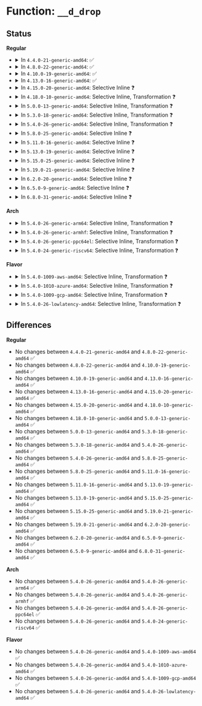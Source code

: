 # Function: <code>__d_drop</code>

## Status
<b>Regular</b>
<ul>
<li>
<details>
<summary>In <code>4.4.0-21-generic-amd64</code>: ✅</summary>

```c
void __d_drop(struct dentry * dentry)
```

```json
{
  "name": "__d_drop",
  "collision_type": "Unique Global",
  "inline_type": "No",
  "funcs": [
    {
      "addr": 18446744071581087024,
      "name": "__d_drop",
      "external": true,
      "loc": "fs/dcache.c:468",
      "file": "fs/dcache.c",
      "inline": "seen, unknown",
      "caller_inline": [],
      "caller_func": [
        "fs/namei.c:dentry_unhash",
        "fs/dcache.c:d_drop",
        "fs/dcache.c:__dentry_kill",
        "fs/dcache.c:d_delete",
        "fs/dcache.c:__d_move",
        "fs/dcache.c:__d_move"
      ]
    }
  ],
  "symbols": [
    {
      "addr": 18446744071581087024,
      "name": "__d_drop",
      "section": ".text",
      "bind": "STB_GLOBAL",
      "size": 140
    }
  ]
}
```
</details>
</li>
<li>
<details>
<summary>In <code>4.8.0-22-generic-amd64</code>: ✅</summary>

```c
void __d_drop(struct dentry * dentry)
```

```json
{
  "name": "__d_drop",
  "collision_type": "Unique Global",
  "inline_type": "No",
  "funcs": [
    {
      "addr": 18446744071581252640,
      "name": "__d_drop",
      "external": true,
      "loc": "fs/dcache.c:439",
      "file": "fs/dcache.c",
      "inline": "seen, unknown",
      "caller_inline": [],
      "caller_func": [
        "fs/dcache.c:__d_move",
        "fs/dcache.c:__d_move",
        "fs/dcache.c:d_delete",
        "fs/dcache.c:__dentry_kill",
        "fs/dcache.c:d_drop"
      ]
    }
  ],
  "symbols": [
    {
      "addr": 18446744071581252640,
      "name": "__d_drop",
      "section": ".text",
      "bind": "STB_GLOBAL",
      "size": 127
    }
  ]
}
```
</details>
</li>
<li>
<details>
<summary>In <code>4.10.0-19-generic-amd64</code>: ✅</summary>

```c
void __d_drop(struct dentry * dentry)
```

```json
{
  "name": "__d_drop",
  "collision_type": "Unique Global",
  "inline_type": "No",
  "funcs": [
    {
      "addr": 18446744071581330432,
      "name": "__d_drop",
      "external": true,
      "loc": "fs/dcache.c:439",
      "file": "fs/dcache.c",
      "inline": "seen, unknown",
      "caller_inline": [],
      "caller_func": [
        "fs/dcache.c:__d_move",
        "fs/dcache.c:__d_move",
        "fs/dcache.c:d_delete",
        "fs/dcache.c:__dentry_kill",
        "fs/dcache.c:d_drop"
      ]
    }
  ],
  "symbols": [
    {
      "addr": 18446744071581330432,
      "name": "__d_drop",
      "section": ".text",
      "bind": "STB_GLOBAL",
      "size": 127
    }
  ]
}
```
</details>
</li>
<li>
<details>
<summary>In <code>4.13.0-16-generic-amd64</code>: ✅</summary>

```c
void __d_drop(struct dentry * dentry)
```

```json
{
  "name": "__d_drop",
  "collision_type": "Unique Global",
  "inline_type": "No",
  "funcs": [
    {
      "addr": 18446744071581386192,
      "name": "__d_drop",
      "external": true,
      "loc": "fs/dcache.c:473",
      "file": "fs/dcache.c",
      "inline": "seen, unknown",
      "caller_inline": [],
      "caller_func": [
        "fs/dcache.c:__d_move",
        "fs/dcache.c:__d_move",
        "fs/dcache.c:d_delete",
        "fs/dcache.c:__dentry_kill",
        "fs/dcache.c:d_drop",
        "fs/configfs/inode.c:configfs_drop_dentry"
      ]
    }
  ],
  "symbols": [
    {
      "addr": 18446744071581386192,
      "name": "__d_drop",
      "section": ".text",
      "bind": "STB_GLOBAL",
      "size": 127
    }
  ]
}
```
</details>
</li>
<li>
<details>
<summary>In <code>4.15.0-20-generic-amd64</code>: Selective Inline ❓</summary>

```c
void __d_drop(struct dentry * dentry)
```

```json
{
  "name": "__d_drop",
  "collision_type": "Unique Global",
  "inline_type": "Selective",
  "funcs": [
    {
      "addr": 18446744071581529573,
      "name": "__d_drop",
      "external": true,
      "loc": "fs/dcache.c:497",
      "file": "fs/dcache.c",
      "inline": "not declared, inlined",
      "caller_inline": [
        "fs/dcache.c:d_delete",
        "fs/dcache.c:__dentry_kill",
        "fs/dcache.c:d_drop"
      ],
      "caller_func": [
        "fs/configfs/inode.c:configfs_drop_dentry"
      ]
    }
  ],
  "symbols": [
    {
      "addr": 18446744071581526352,
      "name": "__d_drop",
      "section": ".text",
      "bind": "STB_GLOBAL",
      "size": 29
    }
  ]
}
```
</details>
</li>
<li>
<details>
<summary>In <code>4.18.0-10-generic-amd64</code>: Selective Inline, Transformation ❓</summary>

```c
void __d_drop(struct dentry * dentry)
```

```json
{
  "name": "__d_drop",
  "collision_type": "Unique Global",
  "inline_type": "Selective",
  "funcs": [
    {
      "addr": 18446744071581683282,
      "name": "__d_drop",
      "external": true,
      "loc": "fs/dcache.c:481",
      "file": "fs/dcache.c",
      "inline": "not declared, inlined",
      "caller_inline": [
        "fs/dcache.c:d_delete",
        "fs/dcache.c:__dentry_kill",
        "fs/dcache.c:d_drop"
      ],
      "caller_func": [
        "fs/dcache.c:d_delete",
        "fs/dcache.c:__dentry_kill",
        "fs/dcache.c:d_drop",
        "fs/configfs/inode.c:configfs_drop_dentry"
      ]
    }
  ],
  "symbols": [
    {
      "addr": 18446744071581681856,
      "name": "__d_drop.part.31",
      "section": ".text",
      "bind": "STB_LOCAL",
      "size": 33
    },
    {
      "addr": 18446744071581681904,
      "name": "__d_drop",
      "section": ".text",
      "bind": "STB_GLOBAL",
      "size": 24
    }
  ]
}
```
</details>
</li>
<li>
<details>
<summary>In <code>5.0.0-13-generic-amd64</code>: Selective Inline, Transformation ❓</summary>

```c
void __d_drop(struct dentry * dentry)
```

```json
{
  "name": "__d_drop",
  "collision_type": "Unique Global",
  "inline_type": "Selective",
  "funcs": [
    {
      "addr": 18446744071581769906,
      "name": "__d_drop",
      "external": true,
      "loc": "fs/dcache.c:494",
      "file": "fs/dcache.c",
      "inline": "not declared, inlined",
      "caller_inline": [
        "fs/dcache.c:d_delete",
        "fs/dcache.c:__dentry_kill",
        "fs/dcache.c:d_drop"
      ],
      "caller_func": [
        "fs/dcache.c:d_delete",
        "fs/dcache.c:__dentry_kill",
        "fs/dcache.c:d_drop",
        "fs/configfs/inode.c:configfs_drop_dentry"
      ]
    }
  ],
  "symbols": [
    {
      "addr": 18446744071581768512,
      "name": "__d_drop.part.30",
      "section": ".text",
      "bind": "STB_LOCAL",
      "size": 33
    },
    {
      "addr": 18446744071581768560,
      "name": "__d_drop",
      "section": ".text",
      "bind": "STB_GLOBAL",
      "size": 24
    }
  ]
}
```
</details>
</li>
<li>
<details>
<summary>In <code>5.3.0-18-generic-amd64</code>: Selective Inline, Transformation ❓</summary>

```c
void __d_drop(struct dentry * dentry)
```

```json
{
  "name": "__d_drop",
  "collision_type": "Unique Global",
  "inline_type": "Selective",
  "funcs": [
    {
      "addr": 18446744071581888698,
      "name": "__d_drop",
      "external": true,
      "loc": "fs/dcache.c:494",
      "file": "fs/dcache.c",
      "inline": "not declared, inlined",
      "caller_inline": [
        "fs/dcache.c:__dentry_kill",
        "fs/dcache.c:d_drop"
      ],
      "caller_func": [
        "fs/dcache.c:__dentry_kill",
        "fs/dcache.c:d_drop",
        "fs/configfs/inode.c:configfs_drop_dentry"
      ]
    }
  ],
  "symbols": [
    {
      "addr": 18446744071581885776,
      "name": "__d_drop.part.0",
      "section": ".text",
      "bind": "STB_LOCAL",
      "size": 33
    },
    {
      "addr": 18446744071581885824,
      "name": "__d_drop",
      "section": ".text",
      "bind": "STB_GLOBAL",
      "size": 24
    }
  ]
}
```
</details>
</li>
<li>
<details>
<summary>In <code>5.4.0-26-generic-amd64</code>: Selective Inline, Transformation ❓</summary>

```c
void __d_drop(struct dentry * dentry)
```

```json
{
  "name": "__d_drop",
  "collision_type": "Unique Global",
  "inline_type": "Selective",
  "funcs": [
    {
      "addr": 18446744071581961258,
      "name": "__d_drop",
      "external": true,
      "loc": "fs/dcache.c:494",
      "file": "fs/dcache.c",
      "inline": "not declared, inlined",
      "caller_inline": [
        "fs/dcache.c:__dentry_kill",
        "fs/dcache.c:d_drop"
      ],
      "caller_func": [
        "fs/dcache.c:__dentry_kill",
        "fs/dcache.c:d_drop",
        "fs/configfs/inode.c:configfs_drop_dentry"
      ]
    }
  ],
  "symbols": [
    {
      "addr": 18446744071581958320,
      "name": "__d_drop.part.0",
      "section": ".text",
      "bind": "STB_LOCAL",
      "size": 33
    },
    {
      "addr": 18446744071581958368,
      "name": "__d_drop",
      "section": ".text",
      "bind": "STB_GLOBAL",
      "size": 24
    }
  ]
}
```
</details>
</li>
<li>
<details>
<summary>In <code>5.8.0-25-generic-amd64</code>: Selective Inline ❓</summary>

```c
void __d_drop(struct dentry * dentry)
```

```json
{
  "name": "__d_drop",
  "collision_type": "Unique Global",
  "inline_type": "Selective",
  "funcs": [
    {
      "addr": 18446744071582202679,
      "name": "__d_drop",
      "external": true,
      "loc": "fs/dcache.c:494",
      "file": "fs/dcache.c",
      "inline": "not declared, inlined",
      "caller_inline": [
        "fs/dcache.c:shrink_dcache_for_umount",
        "fs/dcache.c:shrink_dcache_for_umount",
        "fs/dcache.c:shrink_dcache_for_umount",
        "fs/dcache.c:shrink_dcache_for_umount",
        "fs/dcache.c:__dentry_kill",
        "fs/dcache.c:__dentry_kill"
      ],
      "caller_func": [
        "fs/configfs/inode.c:configfs_drop_dentry"
      ]
    }
  ],
  "symbols": [
    {
      "addr": 18446744071582191152,
      "name": "__d_drop",
      "section": ".text",
      "bind": "STB_GLOBAL",
      "size": 44
    }
  ]
}
```
</details>
</li>
<li>
<details>
<summary>In <code>5.11.0-16-generic-amd64</code>: Selective Inline ❓</summary>

```c
void __d_drop(struct dentry * dentry)
```

```json
{
  "name": "__d_drop",
  "collision_type": "Unique Global",
  "inline_type": "Selective",
  "funcs": [
    {
      "addr": 18446744071582250167,
      "name": "__d_drop",
      "external": true,
      "loc": "fs/dcache.c:494",
      "file": "fs/dcache.c",
      "inline": "not declared, inlined",
      "caller_inline": [
        "fs/dcache.c:shrink_dcache_for_umount",
        "fs/dcache.c:shrink_dcache_for_umount",
        "fs/dcache.c:shrink_dcache_for_umount",
        "fs/dcache.c:shrink_dcache_for_umount",
        "fs/dcache.c:__dentry_kill",
        "fs/dcache.c:__dentry_kill"
      ],
      "caller_func": [
        "fs/configfs/inode.c:configfs_drop_dentry"
      ]
    }
  ],
  "symbols": [
    {
      "addr": 18446744071582238656,
      "name": "__d_drop",
      "section": ".text",
      "bind": "STB_GLOBAL",
      "size": 44
    }
  ]
}
```
</details>
</li>
<li>
<details>
<summary>In <code>5.13.0-19-generic-amd64</code>: Selective Inline ❓</summary>

```c
void __d_drop(struct dentry * dentry)
```

```json
{
  "name": "__d_drop",
  "collision_type": "Unique Global",
  "inline_type": "Selective",
  "funcs": [
    {
      "addr": 18446744071582275895,
      "name": "__d_drop",
      "external": true,
      "loc": "fs/dcache.c:479",
      "file": "fs/dcache.c",
      "inline": "not declared, inlined",
      "caller_inline": [
        "fs/dcache.c:shrink_dcache_for_umount",
        "fs/dcache.c:shrink_dcache_for_umount",
        "fs/dcache.c:shrink_dcache_for_umount",
        "fs/dcache.c:shrink_dcache_for_umount",
        "fs/dcache.c:__dentry_kill",
        "fs/dcache.c:__dentry_kill"
      ],
      "caller_func": [
        "fs/configfs/inode.c:configfs_drop_dentry"
      ]
    }
  ],
  "symbols": [
    {
      "addr": 18446744071582264384,
      "name": "__d_drop",
      "section": ".text",
      "bind": "STB_GLOBAL",
      "size": 44
    }
  ]
}
```
</details>
</li>
<li>
<details>
<summary>In <code>5.15.0-25-generic-amd64</code>: Selective Inline ❓</summary>

```c
void __d_drop(struct dentry * dentry)
```

```json
{
  "name": "__d_drop",
  "collision_type": "Unique Global",
  "inline_type": "Selective",
  "funcs": [
    {
      "addr": 18446744071582594375,
      "name": "__d_drop",
      "external": true,
      "loc": "fs/dcache.c:479",
      "file": "fs/dcache.c",
      "inline": "not declared, inlined",
      "caller_inline": [
        "fs/dcache.c:shrink_dcache_for_umount",
        "fs/dcache.c:shrink_dcache_for_umount",
        "fs/dcache.c:shrink_dcache_for_umount",
        "fs/dcache.c:shrink_dcache_for_umount",
        "fs/dcache.c:__dentry_kill",
        "fs/dcache.c:__dentry_kill"
      ],
      "caller_func": [
        "fs/configfs/inode.c:configfs_drop_dentry"
      ]
    }
  ],
  "symbols": [
    {
      "addr": 18446744071582582400,
      "name": "__d_drop",
      "section": ".text",
      "bind": "STB_GLOBAL",
      "size": 44
    }
  ]
}
```
</details>
</li>
<li>
<details>
<summary>In <code>5.19.0-21-generic-amd64</code>: Selective Inline ❓</summary>

```c
void __d_drop(struct dentry * dentry)
```

```json
{
  "name": "__d_drop",
  "collision_type": "Unique Global",
  "inline_type": "Selective",
  "funcs": [
    {
      "addr": 18446744071583124614,
      "name": "__d_drop",
      "external": true,
      "loc": "fs/dcache.c:504",
      "file": "fs/dcache.c",
      "inline": "not declared, inlined",
      "caller_inline": [
        "fs/dcache.c:shrink_dcache_for_umount",
        "fs/dcache.c:shrink_dcache_for_umount",
        "fs/dcache.c:shrink_dcache_for_umount",
        "fs/dcache.c:shrink_dcache_for_umount",
        "fs/dcache.c:__dentry_kill",
        "fs/dcache.c:__dentry_kill"
      ],
      "caller_func": [
        "fs/configfs/inode.c:configfs_drop_dentry"
      ]
    }
  ],
  "symbols": [
    {
      "addr": 18446744071583117376,
      "name": "__d_drop",
      "section": ".text",
      "bind": "STB_GLOBAL",
      "size": 56
    }
  ]
}
```
</details>
</li>
<li>
<details>
<summary>In <code>6.2.0-20-generic-amd64</code>: Selective Inline ❓</summary>

```c
void __d_drop(struct dentry * dentry)
```

```json
{
  "name": "__d_drop",
  "collision_type": "Unique Global",
  "inline_type": "Selective",
  "funcs": [
    {
      "addr": 18446744071583695270,
      "name": "__d_drop",
      "external": true,
      "loc": "fs/dcache.c:504",
      "file": "fs/dcache.c",
      "inline": "not declared, inlined",
      "caller_inline": [
        "fs/dcache.c:shrink_dcache_for_umount",
        "fs/dcache.c:shrink_dcache_for_umount",
        "fs/dcache.c:shrink_dcache_for_umount",
        "fs/dcache.c:shrink_dcache_for_umount",
        "fs/dcache.c:__dentry_kill",
        "fs/dcache.c:__dentry_kill"
      ],
      "caller_func": [
        "fs/configfs/inode.c:configfs_drop_dentry"
      ]
    }
  ],
  "symbols": [
    {
      "addr": 18446744071583687376,
      "name": "__d_drop",
      "section": ".text",
      "bind": "STB_GLOBAL",
      "size": 56
    }
  ]
}
```
</details>
</li>
<li>
<details>
<summary>In <code>6.5.0-9-generic-amd64</code>: Selective Inline ❓</summary>

```c
void __d_drop(struct dentry * dentry)
```

```json
{
  "name": "__d_drop",
  "collision_type": "Unique Global",
  "inline_type": "Selective",
  "funcs": [
    {
      "addr": 18446744071583913158,
      "name": "__d_drop",
      "external": true,
      "loc": "fs/dcache.c:504",
      "file": "fs/dcache.c",
      "inline": "not declared, inlined",
      "caller_inline": [
        "fs/dcache.c:shrink_dcache_for_umount",
        "fs/dcache.c:shrink_dcache_for_umount",
        "fs/dcache.c:shrink_dcache_for_umount",
        "fs/dcache.c:shrink_dcache_for_umount",
        "fs/dcache.c:__dentry_kill",
        "fs/dcache.c:__dentry_kill"
      ],
      "caller_func": [
        "fs/configfs/inode.c:configfs_drop_dentry"
      ]
    }
  ],
  "symbols": [
    {
      "addr": 18446744071583905264,
      "name": "__d_drop",
      "section": ".text",
      "bind": "STB_GLOBAL",
      "size": 56
    }
  ]
}
```
</details>
</li>
<li>
<details>
<summary>In <code>6.8.0-31-generic-amd64</code>: Selective Inline ❓</summary>

```c
void __d_drop(struct dentry * dentry)
```

```json
{
  "name": "__d_drop",
  "collision_type": "Unique Global",
  "inline_type": "Selective",
  "funcs": [
    {
      "addr": 18446744071584119014,
      "name": "__d_drop",
      "external": true,
      "loc": "fs/dcache.c:505",
      "file": "fs/dcache.c",
      "inline": "not declared, inlined",
      "caller_inline": [
        "fs/dcache.c:shrink_dcache_for_umount",
        "fs/dcache.c:shrink_dcache_for_umount",
        "fs/dcache.c:shrink_dcache_for_umount",
        "fs/dcache.c:shrink_dcache_for_umount",
        "fs/dcache.c:__dentry_kill",
        "fs/dcache.c:__dentry_kill"
      ],
      "caller_func": [
        "fs/configfs/inode.c:configfs_drop_dentry"
      ]
    }
  ],
  "symbols": [
    {
      "addr": 18446744071584111984,
      "name": "__d_drop",
      "section": ".text",
      "bind": "STB_GLOBAL",
      "size": 56
    }
  ]
}
```
</details>
</li>
</ul>
<b>Arch</b>
<ul>
<li>
<details>
<summary>In <code>5.4.0-26-generic-arm64</code>: Selective Inline, Transformation ❓</summary>

```c
void __d_drop(struct dentry * dentry)
```

```json
{
  "name": "__d_drop",
  "collision_type": "Unique Global",
  "inline_type": "Selective",
  "funcs": [
    {
      "addr": 18446603336493460944,
      "name": "__d_drop",
      "external": true,
      "loc": "fs/dcache.c:494",
      "file": "fs/dcache.c",
      "inline": "not declared, inlined",
      "caller_inline": [
        "fs/dcache.c:__dentry_kill",
        "fs/dcache.c:d_drop"
      ],
      "caller_func": [
        "fs/dcache.c:__dentry_kill",
        "fs/dcache.c:d_drop",
        "fs/configfs/inode.c:configfs_drop_dentry"
      ]
    }
  ],
  "symbols": [
    {
      "addr": 18446603336493454824,
      "name": "__d_drop.part.0",
      "section": ".text",
      "bind": "STB_LOCAL",
      "size": 64
    },
    {
      "addr": 18446603336493454888,
      "name": "__d_drop",
      "section": ".text",
      "bind": "STB_GLOBAL",
      "size": 52
    }
  ]
}
```
</details>
</li>
<li>
<details>
<summary>In <code>5.4.0-26-generic-armhf</code>: Selective Inline, Transformation ❓</summary>

```c
void __d_drop(struct dentry * dentry)
```

```json
{
  "name": "__d_drop",
  "collision_type": "Unique Global",
  "inline_type": "Selective",
  "funcs": [
    {
      "addr": 3227028544,
      "name": "__d_drop",
      "external": true,
      "loc": "fs/dcache.c:494",
      "file": "fs/dcache.c",
      "inline": "not declared, inlined",
      "caller_inline": [
        "fs/dcache.c:d_delete",
        "fs/dcache.c:__dentry_kill",
        "fs/dcache.c:d_drop"
      ],
      "caller_func": [
        "fs/dcache.c:d_delete",
        "fs/dcache.c:__dentry_kill",
        "fs/dcache.c:d_drop",
        "fs/configfs/inode.c:configfs_drop_dentry"
      ]
    }
  ],
  "symbols": [
    {
      "addr": 3227028312,
      "name": "__d_drop.part.0",
      "section": ".text",
      "bind": "STB_LOCAL",
      "size": 56
    },
    {
      "addr": 3227028368,
      "name": "__d_drop",
      "section": ".text",
      "bind": "STB_GLOBAL",
      "size": 40
    }
  ]
}
```
</details>
</li>
<li>
<details>
<summary>In <code>5.4.0-26-generic-ppc64el</code>: Selective Inline, Transformation ❓</summary>

```c
void __d_drop(struct dentry * dentry)
```

```json
{
  "name": "__d_drop",
  "collision_type": "Unique Global",
  "inline_type": "Selective",
  "funcs": [
    {
      "addr": 13835058055287016496,
      "name": "__d_drop",
      "external": true,
      "loc": "fs/dcache.c:494",
      "file": "fs/dcache.c",
      "inline": "not declared, inlined",
      "caller_inline": [
        "fs/dcache.c:d_delete",
        "fs/dcache.c:__dentry_kill",
        "fs/dcache.c:d_drop"
      ],
      "caller_func": [
        "fs/dcache.c:d_delete",
        "fs/dcache.c:__dentry_kill",
        "fs/dcache.c:d_drop",
        "fs/configfs/inode.c:configfs_drop_dentry"
      ]
    }
  ],
  "symbols": [
    {
      "addr": 13835058055287016096,
      "name": "__d_drop.part.0",
      "section": ".text",
      "bind": "STB_LOCAL",
      "size": 84
    },
    {
      "addr": 13835058055287016192,
      "name": "__d_drop",
      "section": ".text",
      "bind": "STB_GLOBAL",
      "size": 32
    }
  ]
}
```
</details>
</li>
<li>
<details>
<summary>In <code>5.4.0-24-generic-riscv64</code>: Selective Inline, Transformation ❓</summary>

```c
void __d_drop(struct dentry * dentry)
```

```json
{
  "name": "__d_drop",
  "collision_type": "Unique Global",
  "inline_type": "Selective",
  "funcs": [
    {
      "addr": 18446743936273143362,
      "name": "__d_drop",
      "external": true,
      "loc": "fs/dcache.c:494",
      "file": "fs/dcache.c",
      "inline": "not declared, inlined",
      "caller_inline": [
        "fs/dcache.c:__dentry_kill",
        "fs/dcache.c:d_drop"
      ],
      "caller_func": [
        "fs/dcache.c:__dentry_kill",
        "fs/dcache.c:d_drop",
        "fs/configfs/inode.c:configfs_drop_dentry"
      ]
    }
  ],
  "symbols": [
    {
      "addr": 18446743936273138544,
      "name": "__d_drop.part.0",
      "section": ".text",
      "bind": "STB_LOCAL",
      "size": 56
    },
    {
      "addr": 18446743936273138600,
      "name": "__d_drop",
      "section": ".text",
      "bind": "STB_GLOBAL",
      "size": 46
    }
  ]
}
```
</details>
</li>
</ul>
<b>Flavor</b>
<ul>
<li>
<details>
<summary>In <code>5.4.0-1009-aws-amd64</code>: Selective Inline, Transformation ❓</summary>

```c
void __d_drop(struct dentry * dentry)
```

```json
{
  "name": "__d_drop",
  "collision_type": "Unique Global",
  "inline_type": "Selective",
  "funcs": [
    {
      "addr": 18446744071581929994,
      "name": "__d_drop",
      "external": true,
      "loc": "fs/dcache.c:494",
      "file": "fs/dcache.c",
      "inline": "not declared, inlined",
      "caller_inline": [
        "fs/dcache.c:__dentry_kill",
        "fs/dcache.c:d_drop"
      ],
      "caller_func": [
        "fs/dcache.c:__dentry_kill",
        "fs/dcache.c:d_drop",
        "fs/configfs/inode.c:configfs_drop_dentry"
      ]
    }
  ],
  "symbols": [
    {
      "addr": 18446744071581927056,
      "name": "__d_drop.part.0",
      "section": ".text",
      "bind": "STB_LOCAL",
      "size": 33
    },
    {
      "addr": 18446744071581927104,
      "name": "__d_drop",
      "section": ".text",
      "bind": "STB_GLOBAL",
      "size": 24
    }
  ]
}
```
</details>
</li>
<li>
<details>
<summary>In <code>5.4.0-1010-azure-amd64</code>: Selective Inline, Transformation ❓</summary>

```c
void __d_drop(struct dentry * dentry)
```

```json
{
  "name": "__d_drop",
  "collision_type": "Unique Global",
  "inline_type": "Selective",
  "funcs": [
    {
      "addr": 18446744071581867578,
      "name": "__d_drop",
      "external": true,
      "loc": "fs/dcache.c:494",
      "file": "fs/dcache.c",
      "inline": "not declared, inlined",
      "caller_inline": [
        "fs/dcache.c:__dentry_kill",
        "fs/dcache.c:d_drop"
      ],
      "caller_func": [
        "fs/dcache.c:__dentry_kill",
        "fs/dcache.c:d_drop",
        "fs/configfs/inode.c:configfs_drop_dentry"
      ]
    }
  ],
  "symbols": [
    {
      "addr": 18446744071581864640,
      "name": "__d_drop.part.0",
      "section": ".text",
      "bind": "STB_LOCAL",
      "size": 33
    },
    {
      "addr": 18446744071581864688,
      "name": "__d_drop",
      "section": ".text",
      "bind": "STB_GLOBAL",
      "size": 24
    }
  ]
}
```
</details>
</li>
<li>
<details>
<summary>In <code>5.4.0-1009-gcp-amd64</code>: Selective Inline, Transformation ❓</summary>

```c
void __d_drop(struct dentry * dentry)
```

```json
{
  "name": "__d_drop",
  "collision_type": "Unique Global",
  "inline_type": "Selective",
  "funcs": [
    {
      "addr": 18446744071581921306,
      "name": "__d_drop",
      "external": true,
      "loc": "fs/dcache.c:494",
      "file": "fs/dcache.c",
      "inline": "not declared, inlined",
      "caller_inline": [
        "fs/dcache.c:__dentry_kill",
        "fs/dcache.c:d_drop"
      ],
      "caller_func": [
        "fs/dcache.c:__dentry_kill",
        "fs/dcache.c:d_drop",
        "fs/configfs/inode.c:configfs_drop_dentry"
      ]
    }
  ],
  "symbols": [
    {
      "addr": 18446744071581918368,
      "name": "__d_drop.part.0",
      "section": ".text",
      "bind": "STB_LOCAL",
      "size": 33
    },
    {
      "addr": 18446744071581918416,
      "name": "__d_drop",
      "section": ".text",
      "bind": "STB_GLOBAL",
      "size": 24
    }
  ]
}
```
</details>
</li>
<li>
<details>
<summary>In <code>5.4.0-26-lowlatency-amd64</code>: Selective Inline, Transformation ❓</summary>

```c
void __d_drop(struct dentry * dentry)
```

```json
{
  "name": "__d_drop",
  "collision_type": "Unique Global",
  "inline_type": "Selective",
  "funcs": [
    {
      "addr": 18446744071581991834,
      "name": "__d_drop",
      "external": true,
      "loc": "fs/dcache.c:494",
      "file": "fs/dcache.c",
      "inline": "not declared, inlined",
      "caller_inline": [
        "fs/dcache.c:__dentry_kill",
        "fs/dcache.c:d_drop"
      ],
      "caller_func": [
        "fs/dcache.c:__dentry_kill",
        "fs/dcache.c:d_drop",
        "fs/configfs/inode.c:configfs_drop_dentry"
      ]
    }
  ],
  "symbols": [
    {
      "addr": 18446744071581991472,
      "name": "__d_drop.part.0",
      "section": ".text",
      "bind": "STB_LOCAL",
      "size": 33
    },
    {
      "addr": 18446744071581991520,
      "name": "__d_drop",
      "section": ".text",
      "bind": "STB_GLOBAL",
      "size": 24
    }
  ]
}
```
</details>
</li>
</ul>

## Differences
<b>Regular</b>
<ul>
<li>
No changes between <code>4.4.0-21-generic-amd64</code> and <code>4.8.0-22-generic-amd64</code> ✅
</li>
<li>
No changes between <code>4.8.0-22-generic-amd64</code> and <code>4.10.0-19-generic-amd64</code> ✅
</li>
<li>
No changes between <code>4.10.0-19-generic-amd64</code> and <code>4.13.0-16-generic-amd64</code> ✅
</li>
<li>
No changes between <code>4.13.0-16-generic-amd64</code> and <code>4.15.0-20-generic-amd64</code> ✅
</li>
<li>
No changes between <code>4.15.0-20-generic-amd64</code> and <code>4.18.0-10-generic-amd64</code> ✅
</li>
<li>
No changes between <code>4.18.0-10-generic-amd64</code> and <code>5.0.0-13-generic-amd64</code> ✅
</li>
<li>
No changes between <code>5.0.0-13-generic-amd64</code> and <code>5.3.0-18-generic-amd64</code> ✅
</li>
<li>
No changes between <code>5.3.0-18-generic-amd64</code> and <code>5.4.0-26-generic-amd64</code> ✅
</li>
<li>
No changes between <code>5.4.0-26-generic-amd64</code> and <code>5.8.0-25-generic-amd64</code> ✅
</li>
<li>
No changes between <code>5.8.0-25-generic-amd64</code> and <code>5.11.0-16-generic-amd64</code> ✅
</li>
<li>
No changes between <code>5.11.0-16-generic-amd64</code> and <code>5.13.0-19-generic-amd64</code> ✅
</li>
<li>
No changes between <code>5.13.0-19-generic-amd64</code> and <code>5.15.0-25-generic-amd64</code> ✅
</li>
<li>
No changes between <code>5.15.0-25-generic-amd64</code> and <code>5.19.0-21-generic-amd64</code> ✅
</li>
<li>
No changes between <code>5.19.0-21-generic-amd64</code> and <code>6.2.0-20-generic-amd64</code> ✅
</li>
<li>
No changes between <code>6.2.0-20-generic-amd64</code> and <code>6.5.0-9-generic-amd64</code> ✅
</li>
<li>
No changes between <code>6.5.0-9-generic-amd64</code> and <code>6.8.0-31-generic-amd64</code> ✅
</li>
</ul>
<b>Arch</b>
<ul>
<li>
No changes between <code>5.4.0-26-generic-amd64</code> and <code>5.4.0-26-generic-arm64</code> ✅
</li>
<li>
No changes between <code>5.4.0-26-generic-amd64</code> and <code>5.4.0-26-generic-armhf</code> ✅
</li>
<li>
No changes between <code>5.4.0-26-generic-amd64</code> and <code>5.4.0-26-generic-ppc64el</code> ✅
</li>
<li>
No changes between <code>5.4.0-26-generic-amd64</code> and <code>5.4.0-24-generic-riscv64</code> ✅
</li>
</ul>
<b>Flavor</b>
<ul>
<li>
No changes between <code>5.4.0-26-generic-amd64</code> and <code>5.4.0-1009-aws-amd64</code> ✅
</li>
<li>
No changes between <code>5.4.0-26-generic-amd64</code> and <code>5.4.0-1010-azure-amd64</code> ✅
</li>
<li>
No changes between <code>5.4.0-26-generic-amd64</code> and <code>5.4.0-1009-gcp-amd64</code> ✅
</li>
<li>
No changes between <code>5.4.0-26-generic-amd64</code> and <code>5.4.0-26-lowlatency-amd64</code> ✅
</li>
</ul>
